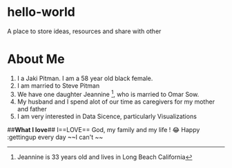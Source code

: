# hello-world
A place to store ideas, resources and share with other
# **About Me**
1. I a Jaki Pitman. I am a 58 year old black female.
2. I am married to Steve Pitman
3. We have one daughter Jeannine [^1], who is married to Omar Sow.
4. My husband and I spend alot of our time as caregivers for my mother and father
5. I am very interested in Data Sicence, particularly Visualizations
[^1]: Jeannine is 33 years old and lives in Long Beach California

##**What I love**##
I==LOVE== God, my family and my life ! :joy:
Happy
:gettingup every day 
~~I can't ~~
